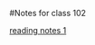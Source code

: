 #Notes for class 102

[reading notes 1](https://chrisbas01.github.io/reading-notes/Reading-Assignment-1)

